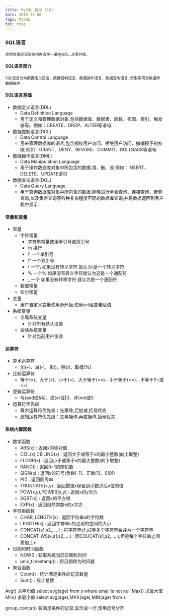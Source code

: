 ```yaml
---
title: MySQL_基础 (18)
date: 2018-11-06
tags: MySQL
toc: true
---
```


### SQL语言
    突然觉得应该系统地再去学一遍MySQL,从零开始.

<!-- more -->

#### SQL语言简介
    SQL语言分为数据定义语言、数据控制语言、数据操作语言、数据查询语言,分别实现对数据库数据操作

#### SQL语言基础
- 数据定义语言(DDL)
    * Data Definition Language
    * 用于定义和管理数据对象,包括数据库、数据表、函数、视图、索引、触发器等。例如：CREATE、DROP、ALTER等语句
- 数据控制语言(DCL)
    * Data Control Language
    * 用来管理数据库的语言,包含授权用户访问、拒绝用户访问、撤销授予的权限.例如：GRANT、DENY、REVOKE、COMMIT、ROLLBACK等语句
- 数据操作语言(DML)
    * Data Manipulation Language
    * 用于操作数据库对象中所包含的数据,增、删、改.例如：INSERT、DELETE、UPDATE语句
- 数据查询语言(DQL)
    * Data Query Language
    * 用于查询数据库对象中所包含的数据,能够进行单表查询、连接查询、嵌套查询,以及集合查询等各种复杂程度不同的数据库查询,并将数据返回到客户机中显示

#### 常量和变量
- 常量
    * 字符常量
        * 字符串常量使用单引号或双引号
        * \n 换行
        * \’ 一个单引号
        * \” 一个双引号
        * \ 一个\ 如果没有转义字符 就认为\是一个转义字符
        * \% 一个% 如果没有转义字符就认为这是一个通配符
        * _ 一个 如果没有转移字符 就认为是一个通配符
    * 数值常量
    * 布尔常量
- 变量
    * 用户自定义变量使用@开始,使用set给变量赋值
- 系统变量
    * 全局系统变量
        * 针对所有默认设置
    * 会话系统变量
        * 针对当前用户生效

#### 运算符
- 算术运算符
    * 加(+)、减(-)、乘()、除(/)、取模(%)
- 比较运算符
    * 等于(=)、大于(>)、小于(<)、大于等于(>=)、小于等于(<=)、不等于(!=或<>)
- 逻辑运算符
    * 与(and或&&)、或(or或||)、非(not或!)
- 运算符优先级
    * 算术运算符优先级：先乘除,后加减,括号优先
    * 逻辑运算符优先级：先与操作,再或操作,括号优先

#### 系统内置函数
- 数学函数
    * ABS(x) : 返回x的绝对值
    * CEIL(x),CEILING(x) : 返回大于或等于x的最小整数(向上取整)
    * FLOOR(x) : 返回小于或等于x的最大整数(向下取整)
    * RAND() : 返回0~1的随机数
    * SIGN(x) : 返回x的符号(负数[-1]、正数[1]、0[0])
    * PI() : 返回圆周率
    * TRUNCATE(x,y) : 返回数值x保留到小数点后y位的值
    * POW(x,y),POWER(x,y) : 返回x的y次方
    * SQRT(x) : 返回x的平方根
    * EXP(x) : 返回自然常数e的x次方
- 字符串函数
    * CHAR_LENGTH(s) : 返回字符串s的字符数
    * LENGTH(s) : 返回字符串s的占用的空间的大小
    * CONCAT(s1,s2,.....) : 将字符串s1,s2等多个字符串合并为一个字符串
    * CONCAT_WS(x,s1,s2,....) : 同COUCAT(s1,s2,.....),但是每个字符串之间要加上x
- 日期和时间函数
    * NOW() : 获取系统当前日期和时间
    * unix_timestamp() : 将日期转为时间戳
- 聚合函数
    * Count() : 统计满足条件的记录数量
    * Sum() : 统计总数

Avg() 求平均值
select avg(age) from s where email is not null
Max() 求最大值
Min() 求最小值
select avg(age),MAX(age),MIN(age) from s

group_concat() 将满足条件的记录,显示成一行,使用逗号分开

